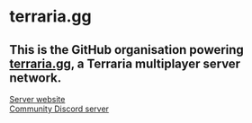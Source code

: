 # terraria.gg

## This is the GitHub organisation powering [terraria.gg](https://terraria.gg), a Terraria multiplayer server network.

[Server website](https://terraria.gg)  
[Community Discord server](https://terraria.gg/discord)